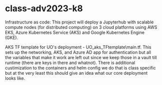 # class-adv2023-k8

Infrastructure as code: This project will deploy a Jupyterhub with scalable compute nodes (for distributed computing)  on 3 cloud platforms using AWS EKS, Azure Kubernetes Service (AKS) and Google Kubernetes Engine (GKE).


AKS TF template for UO's deployment - UO_aks_TFtemplate\main.tf. This sets up the networking, AKS, and Azure AD app for authentication but all the variables that make it work are left out since we keep those in a vault till runtime (there are keys in there and whatnot). There is additional custimization to the containers and helm config we do that is class specific but at the very least this should give an idea what our core deployment looks like. 
